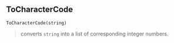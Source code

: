 ## ToCharacterCode

```
ToCharacterCode(string)
```

> converts `string` into a list of corresponding integer numbers.
   